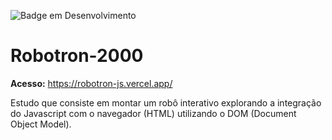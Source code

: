 ![Badge em Desenvolvimento](http://img.shields.io/static/v1?label=STATUS&message=EM%20DESENVOLVIMENTO&color=GREEN&style=for-the-badge)
# Robotron-2000
<strong>Acesso:</strong> https://robotron-js.vercel.app/
<p> Estudo que consiste em montar um robô interativo explorando a integração do Javascript com o navegador (HTML) utilizando o DOM (Document Object Model). </p>
